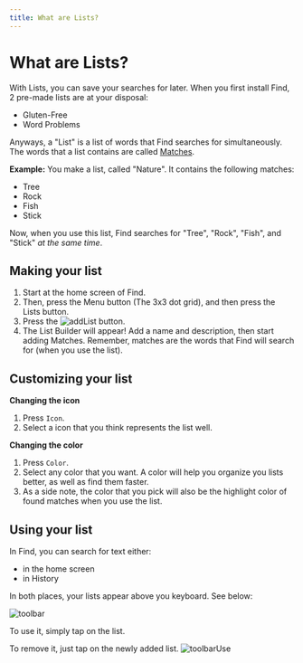 ```yaml
---
title: What are Lists?
---
```

 
# What are Lists?
With Lists, you can save your searches for later. When you first install Find, 2 pre-made lists are at your disposal:
- Gluten-Free
- Word Problems

Anyways, a "List" is a list of words that Find searches for simultaneously. The words that a list contains are called [Matches](/Lists-WhatIsAMatch.md).

__Example:__ You make a list, called "Nature". It contains the following matches:

- Tree
- Rock
- Fish
- Stick

Now, when you use this list, Find searches for "Tree", "Rock", "Fish",  and "Stick" _at the same time_.

## Making your list
1. Start at the home screen of Find. 
2. Then, press the Menu button (The 3x3 dot grid), and then press the Lists button.
3. Press the ![addList] button.
4. The List Builder will appear! Add a name and description, then start adding Matches. Remember, matches are the words that Find will search for (when you use the list).

## Customizing your list
__Changing the icon__
1. Press `Icon`.
2. Select a icon that you think represents the list well.
&nbsp;

__Changing the color__

1. Press `Color`.
2. Select any color that you want. A color will help you organize you lists better, as well as find them faster.
3. As a side note, the color that you pick will also be the highlight color of found matches when you use the list.

## Using your list

In Find, you can search for text either:
- in the home screen
- in History

In both places, your lists appear above you keyboard. See below:

![toolbar]

To use it, simply tap on the list. 

To remove it, just tap on the newly added list.
![toolbarUse]



[addList]: https://raw.githubusercontent.com/zjohnzheng/FindHelp/master/images/addList.jpg
[toolbar]: https://raw.githubusercontent.com/zjohnzheng/FindHelp/master/images/Toolbar.PNG
[toolbarUse]: https://raw.githubusercontent.com/zjohnzheng/FindHelp/master/images/Use%20List%20from%20Toolbar.PNG
